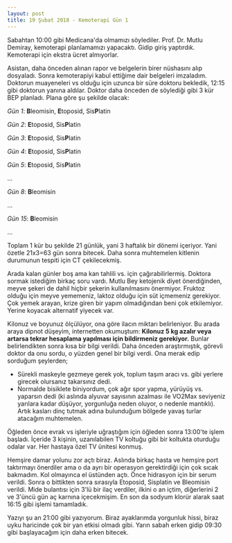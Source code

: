 ```yaml
---
layout: post
title: 19 Şubat 2018 - Kemoterapi Gün 1
---
```


Sabahtan 10:00 gibi Medicana'da olmamızı söylediler. Prof. Dr. Mutlu Demiray, kemoterapi planlamamızı yapacaktı. Gidip giriş yaptırdık. Kemoterapi için ekstra ücret almıyorlar.

Asistan, daha önceden alınan rapor ve belgelerin birer nüshasını alıp dosyaladı. Sonra kemoterapiyi kabul ettiğime dair belgeleri imzaladım. Doktorun muayeneleri vs olduğu için uzunca bir süre doktoru bekledik, 12:15 gibi doktorun yanına aldılar. Doktor daha önceden de söylediği gibi 3 kür BEP planladı. Plana göre şu şekilde olacak:

_Gün 1_: **B**leomisin, **E**toposid, Sis<b>P</b>latin

_Gün 2_: **E**toposid, Sis<b>P</b>latin

_Gün 3_: **E**toposid, Sis<b>P</b>latin

_Gün 4_: **E**toposid, Sis<b>P</b>latin

_Gün 5_: **E**toposid, Sis<b>P</b>latin

...

_Gün 8_: **B**leomisin

...

_Gün 15_: **B**leomisin

...


Toplam 1 kür bu şekilde 21 günlük, yani 3 haftalık bir dönemi içeriyor. Yani özetle 21x3=63 gün sonra bitecek. Daha sonra muhtemelen kitlenin durumunun tespiti için CT çekilecekmiş.

Arada kalan günler boş ama kan tahlili vs. için çağırabilirlermiş. Doktora sormak istediğim birkaç soru vardı. Mutlu Bey ketojenik diyet önerdiğinden, meyve şekeri de dahil hiçbir şekerin kullanılmasını önermiyor. Fruktoz olduğu için meyve yememeniz, laktoz olduğu için süt içmemeniz gerekiyor. Çok yemek arayan, krize giren bir yapım olmadığından beni çok etkilemiyor. Yerine koyacak alternatif yiyecek var.

Kilonuz ve boyunuz ölçülüyor, ona göre ilacın miktarı belirleniyor. Bu arada araya dipnot düşeyim, internetten okumuştum: **Kilonuz 5 kg azalır veya artarsa tekrar hesaplama yapılması için bildirmeniz gerekiyor.** Bunlar belirlendikten sonra kısa bir bilgi verildi. Daha önceden araştırmıştık, görevli doktor da onu sordu, o yüzden genel bir bilgi verdi. Ona merak edip sorduğum şeylerden;

* Sürekli maskeyle gezmeye gerek yok, toplum taşım aracı vs. gibi yerlere girecek olursanız takarsınız dedi.
* Normalde bisiklete biniyordum, çok ağır spor yapma, yürüyüş vs. yaparsın dedi (ki aslında alyuvar sayısının azalması ile VO2Max seviyeniz yarılara kadar düşüyor, yorgunluğa neden oluyor, o nedenle mantıklı). Artık kasları dinç tutmak adına bulunduğum bölgede yavaş turlar atacağım muhtemelen.

Öğleden önce evrak vs işleriyle uğraştığım için öğleden sonra 13:00'te işlem başladı. İçeride 3 kişinin, uzanılabilen TV koltuğu gibi bir koltukta oturduğu odalar var. Her hastaya özel TV ünitesi konmuş.

Hemşire damar yolunu zor açtı biraz. Aslında birkaç hasta ve hemşire port taktırmayı önerdiler ama o da ayrı bir operasyon gerektirdiği için çok sıcak bakmadım. Kol olmayınca el üstünden açtı. Önce hidrasyon için bir serum verildi. Sonra o bittikten sonra sırasıyla Etoposid, Sisplatin ve Bleomisin verildi. Mide bulantısı için 3'lü bir ilaç verdiler, ilkini o an içtim, diğerlerini 2 ve 3'üncü gün aç karnına içecekmişim. En son da sodyum klorür alarak saat 16:15 gibi işlemi tamamladık.

Yazıyı şu an 21:00 gibi yazıyorum. Biraz ayaklarımda yorgunluk hissi, biraz uyku haricinde çok bir yan etkisi olmadı gibi. Yarın sabah erken gidip 09:30 gibi başlayacağım için daha erken bitecek.

